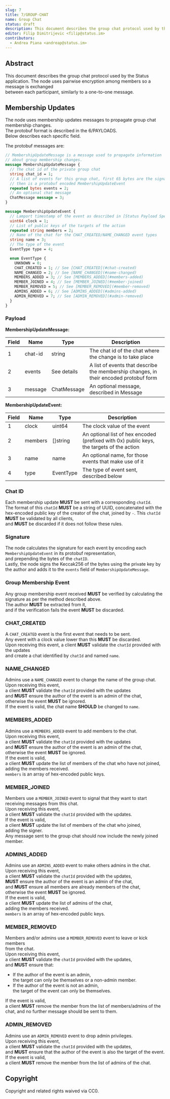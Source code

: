 ```yaml
---
slug: 7
title: 7/GROUP-CHAT
name: Group Chat
status: draft
description: This document describes the group chat protocol used by the Status application.
editor: Filip Dimitrijevic <filip@status.im>
contributors:
  - Andrea Piana <andreap@status.im>
---
```


## Abstract

This document describes the group chat protocol used by the Status application.
The node uses pairwise encryption among members so a message is exchanged  
between each participant, similarly to a one-to-one message.

## Membership Updates

The node uses membership updates messages
to propagate group chat membership changes.  
The protobuf format is described in the 6/PAYLOADS.  
Below describes each specific field.

The protobuf messages are:

```protobuf
// MembershipUpdateMessage is a message used to propagate information
// about group membership changes.
message MembershipUpdateMessage {
  // The chat id of the private group chat
  string chat_id = 1;
  // A list of events for this group chat, first 65 bytes are the signature,
  // then is a protobuf encoded MembershipUpdateEvent
  repeated bytes events = 2;
  // An optional chat message
  ChatMessage message = 3;
}

message MembershipUpdateEvent {
  // Lamport timestamp of the event as described in [Status Payload Specs]
  uint64 clock = 1;
  // List of public keys of the targets of the action
  repeated string members = 2;
  // Name of the chat for the CHAT_CREATED/NAME_CHANGED event types
  string name = 3;
  // The type of the event
  EventType type = 4;

  enum EventType {
    UNKNOWN = 0;
    CHAT_CREATED = 1; // See [CHAT_CREATED](#chat-created)
    NAME_CHANGED = 2; // See [NAME_CHANGED](#name-changed)
    MEMBERS_ADDED = 3; // See [MEMBERS_ADDED](#members-added)
    MEMBER_JOINED = 4; // See [MEMBER_JOINED](#member-joined)
    MEMBER_REMOVED = 5; // See [MEMBER_REMOVED](#member-removed)
    ADMINS_ADDED = 6; // See [ADMINS_ADDED](#admins-added)
    ADMIN_REMOVED = 7; // See [ADMIN_REMOVED](#admin-removed)
  }
}
```

### Payload

**MembershipUpdateMessage:**

| Field | Name    | Type      | Description                                                                 |
|-------|---------|-----------|-----------------------------------------------------------------------------|
| 1     | chat-id | string    | The chat id of the chat where the change is to take place                   |
| 2     | events  | See details | A list of events that describe the membership changes, in their encoded protobuf form |
| 3     | message | ChatMessage | An optional message, described in Message                              |

**MembershipUpdateEvent:**

| Field | Name    | Type         | Description                                                               |
|-------|---------|--------------|---------------------------------------------------------------------------|
| 1     | clock   | uint64       | The clock value of the event                                              |
| 2     | members | []string     | An optional list of hex encoded (prefixed with 0x) public keys, the targets of the action |
| 3     | name    | name         | An optional name, for those events that make use of it                    |
| 4     | type    | EventType    | The type of event sent, described below                                   |

### Chat ID

Each membership update **MUST** be sent with a corresponding `chatId`.  
The format of this `chatId` **MUST** be a string of UUID, concatenated
with the hex-encoded public key of the creator of the chat, joined by `-`.
This `chatId` **MUST** be validated by all clients,  
and **MUST** be discarded if it does not follow these rules.

### Signature

The node calculates the signature for each event
by encoding each `MembershipUpdateEvent` in its protobuf representation,  
and prepending the bytes of the `chatID`.  
Lastly, the node signs the Keccak256 of the bytes
using the private key by the author
and adds it to the `events` field of `MembershipUpdateMessage`.

### Group Membership Event

Any group membership event received **MUST** be verified
by calculating the signature as per the method described above.  
The author **MUST** be extracted from it,  
and if the verification fails the event **MUST** be discarded.

### CHAT_CREATED

A `CHAT_CREATED` event is the first event that needs to be sent.  
Any event with a clock value lower than this **MUST** be discarded.  
Upon receiving this event, a client **MUST** validate the `chatId`
provided with the updates  
and create a chat identified by `chatId` and named `name`.

### NAME_CHANGED

Admins use a `NAME_CHANGED` event to change the name of the group chat.  
Upon receiving this event,  
a client **MUST** validate the `chatId` provided with the updates  
and **MUST** ensure the author of the event is an admin of the chat,  
otherwise the event **MUST** be ignored.  
If the event is valid, the chat name **SHOULD** be changed to `name`.

### MEMBERS_ADDED

Admins use a `MEMBERS_ADDED` event to add members to the chat.  
Upon receiving this event,  
a client **MUST** validate the `chatId` provided with the updates  
and **MUST** ensure the author of the event is an admin of the chat,  
otherwise the event **MUST** be ignored.  
If the event is valid,  
a client **MUST** update the list of members of the chat who have not joined,  
adding the members received.  
`members` is an array of hex-encoded public keys.

### MEMBER_JOINED

Members use a `MEMBER_JOINED` event to signal that they want to start receiving
messages from this chat.  
Upon receiving this event,  
a client **MUST** validate the `chatId` provided with the updates.  
If the event is valid,  
a client **MUST** update the list of members of the chat who joined,  
adding the signer.  
Any message sent to the group chat should now include the newly joined member.

### ADMINS_ADDED

Admins use an `ADMINS_ADDED` event to make others admins in the chat.  
Upon receiving this event,  
a client **MUST** validate the `chatId` provided with the updates,  
**MUST** ensure the author of the event is an admin of the chat,  
and **MUST** ensure all members are already members of the chat,  
otherwise the event **MUST** be ignored.  
If the event is valid,  
a client **MUST** update the list of admins of the chat,  
adding the members received.  
`members` is an array of hex-encoded public keys.

### MEMBER_REMOVED

Members and/or admins use a `MEMBER_REMOVED` event to leave or kick members  
from the chat.  
Upon receiving this event,  
a client **MUST** validate the `chatId` provided with the updates,  
and **MUST** ensure that:

- If the author of the event is an admin,  
  the target can only be themselves or a non-admin member.
- If the author of the event is not an admin,  
  the target of the event can only be themselves.

If the event is valid,  
a client **MUST** remove the member from the list of members/admins of the chat,
and no further message should be sent to them.

### ADMIN_REMOVED

Admins use an `ADMIN_REMOVED` event to drop admin privileges.  
Upon receiving this event,  
a client **MUST** validate the `chatId` provided with the updates,  
and **MUST** ensure that the author of the event is also the target of the event.
If the event is valid,  
a client **MUST** remove the member from the list of admins of the chat.

## Copyright

Copyright and related rights waived via CC0.
